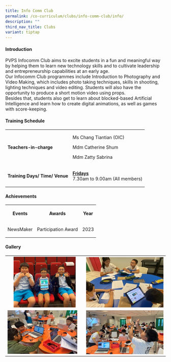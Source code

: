 ```yaml
---
title: Info Comm Club
permalink: /co-curriculum/clubs/info-comm-club/info/
description: ""
third_nav_title: Clubs
variant: tiptap
---
```

<h4>Introduction</h4>
<p>PVPS Infocomm Club aims to excite students in a fun and meaningful way
by helping them to learn new technology skills and to cultivate leadership
and entrepreneurship capabilities at an early age.
<br>Our Infocomm Club programmes include Introduction to Photography and Video
Making, which includes photo taking techniques, skills in shooting, lighting
techniques and video editing. Students will also have the opportunity to
produce a short motion video using props.
<br>Besides that, students also get to learn about blocked-based Artificial
Intelligence and learn how to create digital animations, as well as games
with score-keeping.</p>
<h4>Training Schedule</h4>
<table>
<tbody>
<tr>
<td rowspan="1" colspan="1">
<p><strong>Teachers-in-charge</strong>
</p>
</td>
<td rowspan="1" colspan="1">
<p>Ms Chang Tiantian (OIC)</p>
<p>Mdm Catherine Shum</p>
<p>Mdm Zatty Sabrina</p>
</td>
</tr>
<tr>
<td rowspan="1" colspan="1">
<p><strong>Training Days/ Time/ Venue</strong>
</p>
</td>
<td rowspan="1" colspan="1">
<p><strong><u>Fridays</u></strong>
<br>7.30am to 9.00am (All members)</p>
</td>
</tr>
</tbody>
</table>
<h4>Achievements</h4>
<table>
<tbody>
<tr>
<th rowspan="1" colspan="1">
<p>Events</p>
</th>
<th rowspan="1" colspan="1">
<p>Awards</p>
</th>
<th rowspan="1" colspan="1">
<p>Year</p>
</th>
</tr>
<tr>
<td rowspan="1" colspan="1">
<p>NewsMaker</p>
</td>
<td rowspan="1" colspan="1">
<p>Participation Award</p>
</td>
<td rowspan="1" colspan="1">
<p>2023</p>
</td>
</tr>
</tbody>
</table>
<h4>Gallery</h4>
<table>
<tbody>
<tr>
<th rowspan="1" colspan="1">
<div class="isomer-image-wrapper">
<img style="width: 84%;" height="auto" width="100%" alt="" src="/images/CCA/Infocomm Club/Picture3.jpg">
</div>
</th>
<th rowspan="1" colspan="1">
<div class="isomer-image-wrapper">
<img style="width: 100%" height="auto" width="100%" alt="" src="/images/CCA/Infocomm Club/Picture4.jpg">
</div>
</th>
</tr>
<tr>
<td rowspan="1" colspan="1">
<div class="isomer-image-wrapper">
<img style="width: 94%;" height="auto" width="100%" alt="" src="/images/CCA/Infocomm Club/Picture5.jpg">
</div>
</td>
<td rowspan="1" colspan="1">
<div class="isomer-image-wrapper">
<img style="width: 100%" height="auto" width="100%" alt="" src="/images/CCA/Infocomm Club/Picture2.jpg">
</div>
</td>
</tr>
</tbody>
</table>
<p></p>
